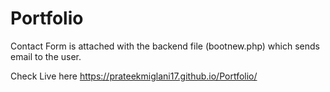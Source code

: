 # Portfolio

Contact Form is attached with the backend file (bootnew.php) which sends email to the user.

Check Live here https://prateekmiglani17.github.io/Portfolio/
